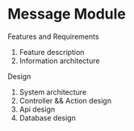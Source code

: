 Message Module
==============
Features and Requirements

1. Feature description
2. Information architecture

Design

1. System architecture
2. Controller && Action design
3. Api design
4. Database design
